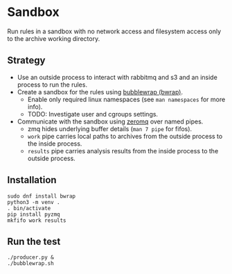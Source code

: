 Sandbox
=======
Run rules in a sandbox with no network access and filesystem access only to
the archive working directory.


Strategy
--------
- Use an outside process to interact with rabbitmq and s3 and an inside process
  to run the rules.
- Create a sandbox for the rules using [bubblewrap (bwrap)](https://github.com/containers/bubblewrap).
    - Enable only required linux namespaces (see `man namespaces` for more info).
    - TODO: Investigate user and cgroups settings.
- Communicate with the sandbox using [zeromq](https://zeromq.org/languages/python/) over named pipes.
    - zmq hides underlying buffer details (`man 7 pipe` for fifos).
    - `work` pipe carries local paths to archives from the outside process to
      the inside process.
    - `results` pipe carries analysis results from the inside process to the
      outside process.


Installation
------------
```
sudo dnf install bwrap
python3 -m venv .
. bin/activate
pip install pyzmq
mkfifo work results
```


Run the test
------------
```
./producer.py &
./bubblewrap.sh
```
